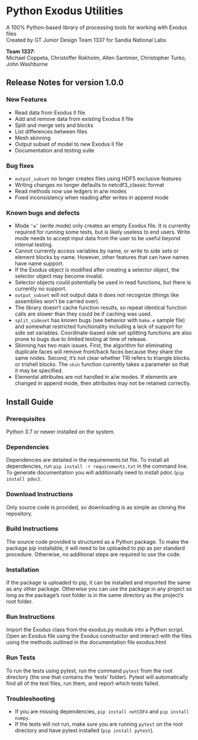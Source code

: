 # Python Exodus Utilities
A 100% Python-based library of processing tools for working with Exodus files  
Created by GT Junior Design Team 1337 for Sandia National Labs  

**Team 1337:**  
Michael Coppeta, Christoffer Rokholm, Allen Santmier, Christopher Turko, John Washburne

## Release Notes for version 1.0.0

### New Features
- Read data from Exodus II file
- Add and remove data from existing Exodus II file
- Split and merge sets and blocks
- List differences between files
- Mesh skinning
- Output subset of model to new Exodus II file
- Documentation and testing suite


### Bug fixes
- `output_subset` no longer creates files using HDF5 exclusive features
- Writing changes no longer defaults to netcdf3_classic format
- Read methods now use ledgers in a/w modes
- Fixed inconsistency when reading after writes in append mode

### Known bugs and defects
- Mode `‘w’` (write mode) only creates an empty Exodus file. It is currently required for running some tests, but is likely useless to end users. Write mode needs to accept input data from the user to be useful beyond internal testing.
- Cannot currently access variables by name, or write to side sets or element blocks by name. However, other features that can have names have name support.
- If the Exodus object is modified after creating a selector object, the selector object may become invalid.
- Selector objects could potentially be used in read functions, but there is currently no support.
- `output_subset` will not output data it does not recognize (things like assemblies won’t be carried over).
- The library doesn’t cache function results, so repeat identical function calls are slower than they could be if caching was used.
- `split_sideset` has known bugs (see behavior with `bake.e` sample file) and somewhat restricted functionality including a lack of support for side set variables. Coordinate-based side set splitting functions are also prone to bugs due to limited testing at time of release.
- Skinning has two main issues. First, the algorithm for eliminating duplicate faces will remove front/back faces because they share the same nodes. Second, it’s not clear whether TRI refers to triangle blocks or trishell blocks. The `skin` function currently takes a parameter so that it may be specified.  
- Elemental attributes are not handled in a/w modes. If elements are changed in append mode, then attributes may not be retained correctly. 

## Install Guide

### Prerequisites
Python 3.7 or newer installed on the system.

### Dependencies
Dependencies are detailed in the requirements.txt file. To install all dependencies, run `pip install -r requirements.txt` in the command line. To generate documentation you will additionally need to install pdoc (`pip install pdoc`).

### Download Instructions
Only source code is provided, so downloading is as simple as cloning the repository.

### Build Instructions
The source code provided is structured as a Python package. To make the package pip installable, it will need to be uploaded to pip as per standard procedure. Otherwise, no additional steps are required to use the code.

### Installation
If the package is uploaded to pip, it can be installed and imported the same as any other package. Otherwise you can use the package in any project so long as the package’s root folder is in the same directory as the project’s root folder.

### Run Instructions
Import the Exodus class from the exodus.py module into a Python script. Open an Exodus file using the Exodus constructor and interact with the files using the methods outlined in the documentation file exodus.html

### Run Tests
To run the tests using pytest, run the command `pytest` from the root directory (the one that contains the ‘tests’ folder). Pytest will automatically find all of the test files, run them, and report which tests failed.

### Troubleshooting
- If you are missing dependencies, `pip install netCDF4` and `pip install numpy`.
- If the tests will not run, make sure you are running `pytest` on the root directory and have pytest installed (`pip install pytest`).

